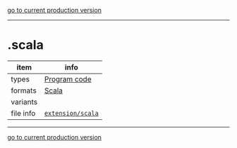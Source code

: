[go to current production version]({{preferredFormats}})

---



# .scala

item | info
--- | ---
types | [Program code](../dataTypes/programCode.md)
formats | [Scala](../fileFormats/scala.md)
variants | 
file info | [`extension/scala`]({{fileinfo}}/scala)




---

[go to current production version]({{preferredFormats}})
